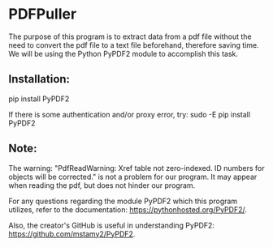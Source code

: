 # PDFPuller
The purpose of this program is to extract data from a pdf file without 
the need to convert the pdf file to a text file beforehand, therefore
saving time. We will be using the Python PyPDF2 module to accomplish
this task. 


## Installation: 

pip install PyPDF2

If there is some authentication and/or proxy error, try:
sudo -E pip install PyPDF2


## Note: 

The warning:
"PdfReadWarning: Xref table not zero-indexed. ID numbers for objects will be corrected."
is not a problem for our program. It may appear when reading the pdf, but does not 
hinder our program. 

For any questions regarding the module PyPDF2 which this program utilizes, refer to the 
documentation: https://pythonhosted.org/PyPDF2/. 

Also, the creator's GitHub is useful in understanding PyPDF2:
https://github.com/mstamy2/PyPDF2. 
